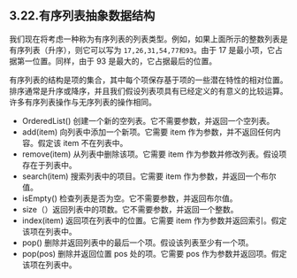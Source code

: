 ## 3.22.有序列表抽象数据结构

我们现在将考虑一种称为有序列表的列表类型。例如，如果上面所示的整数列表是有序列表（升序），则它可以写为 `17,26,31,54,77和93`。由于 17 是最小项，它占据第一位置。同样，由于 93 是最大的，它占据最后的位置。

有序列表的结构是项的集合，其中每个项保存基于项的一些潜在特性的相对位置。排序通常是升序或降序，并且我们假设列表项具有已经定义的有意义的比较运算。许多有序列表操作与无序列表的操作相同。

* OrderedList() 创建一个新的空列表。它不需要参数，并返回一个空列表。
* add(item) 向列表中添加一个新项。它需要 item 作为参数，并不返回任何内容。假定该 item 不在列表中。
* remove(item) 从列表中删除该项。它需要 item 作为参数并修改列表。假设项存在于列表中。
* search(item) 搜索列表中的项目。它需要 item 作为参数，并返回一个布尔值。
* isEmpty() 检查列表是否为空。它不需要参数，并返回布尔值。
* size（）返回列表中的项数。它不需要参数，并返回一个整数。
* index(item) 返回项在列表中的位置。它需要 item 作为参数并返回索引。假定该项在列表中。
* pop() 删除并返回列表中的最后一个项。假设该列表至少有一个项。
* pop(pos) 删除并返回位置 pos 处的项。它需要 pos 作为参数并返回项。假定该项在列表中。
